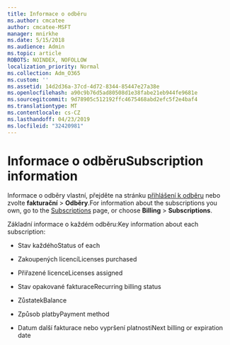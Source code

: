 ```yaml
---
title: Informace o odběru
ms.author: cmcatee
author: cmcatee-MSFT
manager: mnirkhe
ms.date: 5/15/2018
ms.audience: Admin
ms.topic: article
ROBOTS: NOINDEX, NOFOLLOW
localization_priority: Normal
ms.collection: Adm_O365
ms.custom: ''
ms.assetid: 14d2d36a-37cd-4d72-8344-85447e27a38e
ms.openlocfilehash: a90c9b76d5ad80508d1e38fabe21eb944fe9681e
ms.sourcegitcommit: 9d78905c512192ffc4675468abd2efc5f2e4baf4
ms.translationtype: MT
ms.contentlocale: cs-CZ
ms.lasthandoff: 04/23/2019
ms.locfileid: "32420981"
---
```

# <a name="subscription-information"></a><span data-ttu-id="11d2b-102">Informace o odběru</span><span class="sxs-lookup"><span data-stu-id="11d2b-102">Subscription information</span></span>

<span data-ttu-id="11d2b-103">Informace o odběry vlastní, přejděte na stránku [přihlášení k odběru](https://go.microsoft.com/fwlink/p/?linkid=842054) nebo zvolte **fakturační** \> **Odběry**.</span><span class="sxs-lookup"><span data-stu-id="11d2b-103">For information about the subscriptions you own, go to the [Subscriptions](https://go.microsoft.com/fwlink/p/?linkid=842054) page, or choose **Billing** \> **Subscriptions**.</span></span>
  
<span data-ttu-id="11d2b-104">Základní informace o každém odběru:</span><span class="sxs-lookup"><span data-stu-id="11d2b-104">Key information about each subscription:</span></span>
  
- <span data-ttu-id="11d2b-105">Stav každého</span><span class="sxs-lookup"><span data-stu-id="11d2b-105">Status of each</span></span>
    
- <span data-ttu-id="11d2b-106">Zakoupených licencí</span><span class="sxs-lookup"><span data-stu-id="11d2b-106">Licenses purchased</span></span>
    
- <span data-ttu-id="11d2b-107">Přiřazené licence</span><span class="sxs-lookup"><span data-stu-id="11d2b-107">Licenses assigned</span></span>
    
- <span data-ttu-id="11d2b-108">Stav opakované fakturace</span><span class="sxs-lookup"><span data-stu-id="11d2b-108">Recurring billing status</span></span>
    
- <span data-ttu-id="11d2b-109">Zůstatek</span><span class="sxs-lookup"><span data-stu-id="11d2b-109">Balance</span></span>
    
- <span data-ttu-id="11d2b-110">Způsob platby</span><span class="sxs-lookup"><span data-stu-id="11d2b-110">Payment method</span></span>
    
- <span data-ttu-id="11d2b-111">Datum další fakturace nebo vypršení platnosti</span><span class="sxs-lookup"><span data-stu-id="11d2b-111">Next billing or expiration date</span></span>
    

